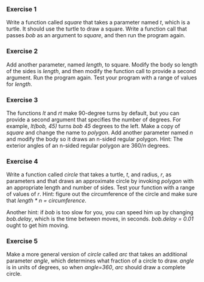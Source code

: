 ### Exercise 1  
 
Write a function called _square_ that takes a parameter named _t_, which is a turtle. It should use the turtle to draw a square.
Write a function call that passes _bob_ as an argument to _square_, and then run the program again.

### Exercise 2
Add another parameter, named _length_, to square. Modify the body so length of the sides is _length_, and then modify the function call to provide a second argument. Run the program again. Test your program with a range of values for _length_.

### Exercise 3
The functions _lt_ and _rt_ make 90-degree turns by default, but you can provide a second argument that specifies the number of degrees. For example, _lt(bob, 45)_ turns _bob 45_ degrees to the left.
Make a copy of _square_ and change the name to _polygon_. Add another parameter named _n_ and modify the body so it draws an n-sided regular polygon. Hint: The exterior angles of an n-sided regular polygon are 360/_n_ degrees.

### Exercise 4
Write a function called _circle_ that takes a turtle, _t_, and radius, _r_, as parameters and that draws an approximate circle by invoking _polygon_ with an appropriate length and number of sides. Test your function with a range of values of _r_.
Hint: figure out the circumference of the circle and make sure that _length * n = circumference_.

Another hint: if _bob_ is too slow for you, you can speed him up by changing _bob.delay_, which is the time between moves, in seconds. _bob.delay = 0.01_ ought to get him moving.

### Exercise 5
Make a more general version of _circle_ called _arc_ that takes an additional parameter _angle_, which determines what fraction of a circle to draw. _angle_ is in units of degrees, so when _angle=360_, _arc_ should draw a complete circle.